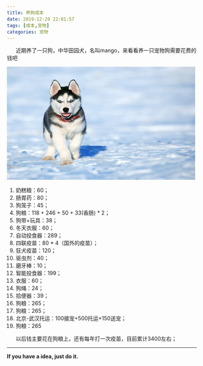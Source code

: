```yaml
---
title: 养狗成本
date: 2019-12-29 22:01:57
tags: [成本,宠物]
categories: 宠物
---
```


&nbsp;&nbsp;&nbsp;&nbsp;&nbsp;&nbsp;近期养了一只狗，中华田园犬，名叫mango，来看看养一只宠物狗需要花费的钱吧

<img src="养狗成本/dog.jpeg" width="500" height="300"/>

<!-- more -->

1. 奶糕粮：60；
2. 肠胃药：80；
3. 狗笼子：45；
4. 狗粮：118 + 246 + 50 + 33(香肠) * 2；
5. 狗带+玩具：38；
6. 冬天衣服：60；
7. 自动投食器：289；
8. 四联疫苗：80 * 4（国外的疫苗）；
9. 狂犬疫苗：120；
10. 驱虫剂：40；
11. 磨牙棒：10；
12. 智能投食器：199；
13. 衣服：60；
14. 狗绳：24；
15. 拾便器：39；
16. 狗粮：265；
17. 狗粮：265；
18. 北京-武汉托运：100接宠+500托运+150送宠；
19. 狗粮：265

&nbsp;&nbsp;&nbsp;&nbsp;&nbsp;&nbsp;以后钱主要花在狗粮上，还有每年打一次疫苗，目前累计3400左右；

- - -
<b>If you have a idea, just do it.</b>
